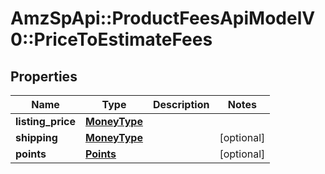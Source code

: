 # AmzSpApi::ProductFeesApiModelV0::PriceToEstimateFees

## Properties
Name | Type | Description | Notes
------------ | ------------- | ------------- | -------------
**listing_price** | [**MoneyType**](MoneyType.md) |  | 
**shipping** | [**MoneyType**](MoneyType.md) |  | [optional] 
**points** | [**Points**](Points.md) |  | [optional] 

